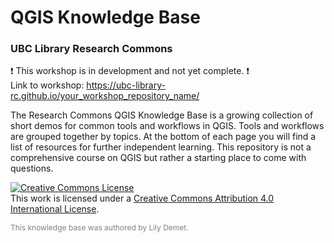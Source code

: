 # QGIS Knowledge Base
### UBC Library Research Commons

:heavy_exclamation_mark: This workshop is in development and not yet complete. :heavy_exclamation_mark:    
Link to workshop: https://ubc-library-rc.github.io/your_workshop_repository_name/

The Research Commons QGIS Knowledge Base is a growing collection of short demos for common tools and workflows in QGIS. Tools and workflows are grouped together by topics. At the bottom of each page you will find a list of resources for further independent learning. This repository is not a comprehensive course on QGIS but rather a starting place to come with questions.

<a rel="license" href="http://creativecommons.org/licenses/by/4.0/"><img alt="Creative Commons License" style="border-width:0" src="https://i.creativecommons.org/l/by/4.0/88x31.png" /></a><br />This work is licensed under a <a rel="license" href="http://creativecommons.org/licenses/by/4.0/">Creative Commons Attribution 4.0 International License</a>.

<p style="color:grey; font-size:12px">This knowledge base was authored by Lily Demet.</p>
